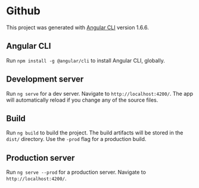 # Github

This project was generated with [Angular CLI](https://github.com/angular/angular-cli) version 1.6.6.

## Angular CLI

Run `npm install -g @angular/cli` to install Angular CLI, globally.

## Development server

Run `ng serve` for a dev server. Navigate to `http://localhost:4200/`. The app will automatically reload if you change any of the source files.

## Build

Run `ng build` to build the project. The build artifacts will be stored in the `dist/` directory. Use the `-prod` flag for a production build.

## Production server

Run `ng serve --prod` for a production server. Navigate to `http://localhost:4200/`.
